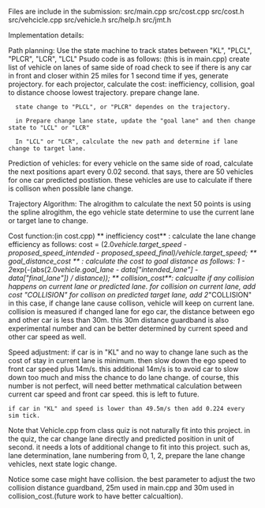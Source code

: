 
Files are include in the submission:
     src/main.cpp
     src/cost.cpp
     src/cost.h
     src/vehcicle.cpp
     src/vehicle.h
     src/help.h
     src/jmt.h

Implementation details:

Path planning:
    Use the state machine to track states between "KL", "PLCL", "PLCR", "LCR", "LCL"
    Psudo code is as follows: (this is in main.cpp)
      create list of vehicle on lanes of same side of road
      check to see if there is any car in front and closer within 25 miles for 1 second time 
      if yes, generate projectory.
      for each projector, calculate the cost: inefficiency, collision, goal to distance
      choose lowest trajectory. prepare change lane.

      state change to "PLCL", or "PLCR" dependes on the trajectory.

      in Prepare change lane state, update the "goal lane" and then change state to "LCL" or "LCR"

      In "LCL" or "LCR", calculate the new path and determine if lane change to target lane.

Prediction of vehicles:
    for every vehicle on the same side of road, calculate the next positions apart every 0.02 second.
    that says, there are 50 vehicles for one car predicted postistion. these vehicles are use to calculate if there is collison when possible lane change. 

Trajectory Algorithm:
The alrogithm to calculate the next 50 points is using the spline alrogithm, the ego vehicle state determine to use the current lane or target lane to change.

Cost function:(in cost.cpp)
    ** inefficiency cost** : calculate the lane change efficiency as follows:
        cost = (2.0*vehicle.target_speed - proposed_speed_intended - proposed_speed_final)/vehicle.target_speed;
     ** goal_distance_cost ** : calculate the cost to goal distance as follows:
         1 - 2*exp(-(abs(2.0*vehicle.goal_lane - data["intended_lane"] - data["final_lane"]) / distance));
     ** collision_cost**: calcualte if any collision happens on current lane or predicted lane.
         for collision on current lane, add cost "COLLISION"
         for collison on predicted target lane, add 2*"COLLISION"
         in this case, if change lane cause collison, vehicle will keep on current lane.
         collision is measured if changed lane for ego car, the distance between ego and other car is less than 30m. this 30m distance guardband is also experimental number and can be better determined by current speed and other car speed as well.


Speed adjustment:
    if car is in "KL" and no way to change lane such as the cost of stay in current lane is minimum. then slow down the ego speed to front car speed plus 14m/s. this additional 14m/s is to avoid car to slow down too much and miss the chance to do lane change. of course, this number is not perfect, will need better methmatical calculation between current car speed and front car speed. this is left to future.

    if car in "KL" and speed is lower than 49.5m/s then add 0.224 every sim tick.


Note that Vehicle.cpp from class quiz is not naturally fit into this project. in the quiz, the car change lane directly and predicted position in unit of second. it needs a lots of additional change to fit into this project. such as, lane determination, lane numbering from 0, 1, 2, prepare the lane change vehicles, next state logic change.

Notice some case might have collision. the best parameter to adjust the two collision distance guardband, 25m used in main.cpp and 30m used in collision_cost.(future work to have better calcualtion).
